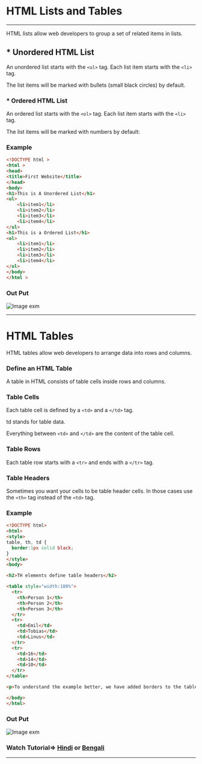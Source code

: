 # HTML Lists and Tables
---
HTML lists allow web developers to group a set of related items in lists.
## * Unordered HTML List

An unordered list starts with the ```<ul>``` tag. Each list item starts with the ```<li>``` tag.

The list items will be marked with bullets (small black circles) by default.

### * Ordered HTML List

An ordered list starts with the ```<ol>``` tag. Each list item starts with the ```<li>``` tag.

The list items will be marked with numbers by default:

### Example
```html
<!DOCTYPE html >
<html >
<head>
<title>First Website</title>
</head>
<body>
<h1>This is A Unordered List</h1>
<ul>
    <li>item1</li>
    <li>item2</li>
    <li>item3</li>
    <li>item4</li>
</ul>
<h1>This is a Ordered List</h1>
<ol>
    <li>item1</li>
    <li>item2</li>
    <li>item3</li>
    <li>item4</li>
</ol>
</body>
</html >
```
### Out Put

![Image exm](https://res.cloudinary.com/dnszaem4s/image/upload/v1666165893/ul-li-exm_q00bhp.jpg)

---
# HTML Tables

HTML tables allow web developers to arrange data into rows and columns.

### Define an HTML Table

A table in HTML consists of table cells inside rows and columns.

### Table Cells

Each table cell is defined by a ```<td>``` and a ```</td>``` tag.

td stands for table data.

Everything between ```<td>``` and ```</td>``` are the content of the table cell.
### Table Rows

Each table row starts with a ```<tr>``` and ends with a ```</tr>``` tag.

### Table Headers

Sometimes you want your cells to be table header cells. In those cases use the ```<th>``` tag instead of the ```<td>``` tag.

### Example

```html
<!DOCTYPE html>
<html>
<style>
table, th, td {
  border:1px solid black;
}
</style>
<body>

<h2>TH elements define table headers</h2>

<table style="width:100%">
  <tr>
    <th>Person 1</th>
    <th>Person 2</th>
    <th>Person 3</th>
  </tr>
  <tr>
    <td>Emil</td>
    <td>Tobias</td>
    <td>Linus</td>
  </tr>
  <tr>
    <td>16</td>
    <td>14</td>
    <td>10</td>
  </tr>
</table>

<p>To understand the example better, we have added borders to the table.</p>

</body>
</html>

```
### Out Put
![Image exm](https://res.cloudinary.com/dnszaem4s/image/upload/v1666166853/table-example_mlgq6h.jpg)

### Watch Tutorial=> [Hindi]() or [Bengali]() 
---
